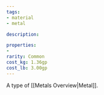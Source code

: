 ```yaml
---
tags:
- material
- metal

description: 

properties:
- 
rarity: Common
cost_kg: 1.36gp
cost_lb: 3.00gp
---
```

A type of [[Metals Overview|Metal]]. 
